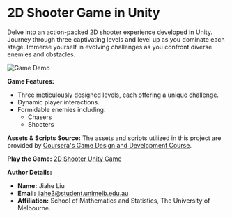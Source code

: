 
# 2D Shooter Game in Unity

Delve into an action-packed 2D shooter experience developed in Unity. Journey through three captivating levels and level up as you dominate each stage. Immerse yourself in evolving challenges as you confront diverse enemies and obstacles.

![Game Demo](shooter.gif)

**Game Features:**

- Three meticulously designed levels, each offering a unique challenge.
- Dynamic player interactions.
- Formidable enemies including:
  * Chasers
  * Shooters

**Assets & Scripts Source:** The assets and scripts utilized in this project are provided by [Coursera's Game Design and Development Course](https://www.coursera.org/learn/game-design-and-development-1/home/week/3).



**Play the Game:** [2D Shooter Unity Game](https://graceliu.itch.io/2d-shooter-game)

**Author Details:**
- **Name:** Jiahe Liu
- **Email:** jiahe3@student.unimelb.edu.au
- **Affiliation:** School of Mathematics and Statistics, The University of Melbourne.
